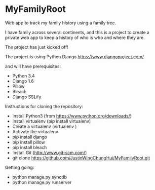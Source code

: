 MyFamilyRoot
============

Web app to track my family history using a family tree.

I have family across several continents, and this is a project to create a private web app to keep a history of who is who and where they are.

The project has just kicked off!

The project is using Python Django 
https://www.djangoproject.com/

and will have prerequisites:
- Python 3.4
- Django 1.6
- Pillow
- Bleach
- Django SSLify


Instructions for cloning the repository:
 - Install Python3 (from https://www.python.org/downloads/)
 - Install virtualenv (pip install virtualenv)
 - Create a virtualenv (virtualenv <name>)
 - Activate the virtualenv
 - pip install django
 - pip install pillow
 - pip install bleach
 - Install Git (http://www.git-scm.com/)
 - git clone https://github.com/JustinWingChungHui/MyFamilyRoot.git

Getting going:
 - python manage.py syncdb
 - python manage.py runserver
